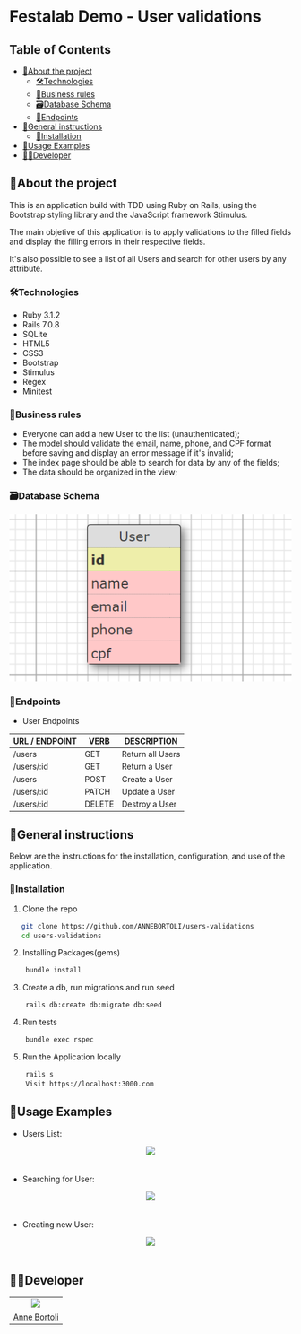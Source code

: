 # Festalab Demo - User validations

<!-- TABLE OF CONTENTS -->

## Table of Contents

- [:notebook_with_decorative_cover:About the project](#notebook_with_decorative_coverabout-the-project)
  - [🛠️Technologies](#🛠️technologies)
  - [📑Business rules](#�business-rules)
  - [:card_file_box:Database Schema](#card_file_boxdatabase-schema)
  - [:truck:Endpoints](#truckendpoints)
- [:book:General instructions](#bookgeneral-instructions)
  - [:electric_plug:Installation](#electric_pluginstallation)
- [:book:Usage Examples](#bookusage-examples)
- [:technologist:Developer](#developer)

<!-- ABOUT THE PROJECT -->

## :notebook_with_decorative_cover:About the project

This is an application build with TDD using Ruby on Rails, using the Bootstrap styling library and the JavaScript framework Stimulus.

The main objetive of this application is to apply validations to the filled fields and display the filling errors in their respective fields.

It's also possible to see a list of all Users and search for other users by any attribute.

### 🛠️Technologies

<ul>
  <li>Ruby 3.1.2</li>
  <li>Rails 7.0.8</li>
  <li>SQLite</li>
  <li>HTML5</li>
  <li>CSS3</li>
  <li>Bootstrap</li>
  <li>Stimulus</li>
  <li>Regex</li>
  <li>Minitest</li>
</ul>

### 📑Business rules

- Everyone can add a new User to the list (unauthenticated);
- The model should validate the email, name, phone, and CPF format before saving and display an error message if it's invalid;
- The index page should be able to search for data by any of the fields;
- The data should be organized in the view;

### :card_file_box:Database Schema

<div align="center">
  <img src="public/user-table.png">
</div>

### :truck:Endpoints

- User Endpoints

| URL / ENDPOINT | VERB   | DESCRIPTION      |
| -------------- | ------ | ---------------- |
| /users         | GET    | Return all Users |
| /users/:id     | GET    | Return a User    |
| /users         | POST   | Create a User    |
| /users/:id     | PATCH  | Update a User    |
| /users/:id     | DELETE | Destroy a User   |

<!-- GETTING STARTED -->

## :book:General instructions

Below are the instructions for the installation, configuration, and use of the application.

### :electric_plug:Installation

1. Clone the repo

```sh
   git clone https://github.com/ANNEBORTOLI/users-validations
   cd users-validations
```

2. Installing Packages(gems)

```sh
    bundle install
```

3. Create a db, run migrations and run seed

```sh
    rails db:create db:migrate db:seed
```

4. Run tests

```sh
    bundle exec rspec
```

5. Run the Application locally

```sh
    rails s
    Visit https://localhost:3000.com
```

## :camera_flash:Usage Examples

- Users List:
<div align="center">
  <img src="public/create-user.png">
</div>
<br>

- Searching for User:
<div align="center">
  <img src="public/create-user.png">
</div>
<br>

- Creating new User:
<div align="center">
  <img src="public/create-user.png">
</div>
<br>

## :technologist:Developer

<table>
    <tr align="center">
        <td>
            <a href="https://github.com/ANNEBORTOLI" target="_blank">
              <img src="https://avatars.githubusercontent.com/u/62453211?v=4" height="150px">
            </a>
        </td>
    </tr>
    <tr align="center">
        <td>
        <a href="https://www.linkedin.com/in/anne-bortoli/" target="_blank">Anne Bortoli</a>
        </td>
    </tr>
</table>
